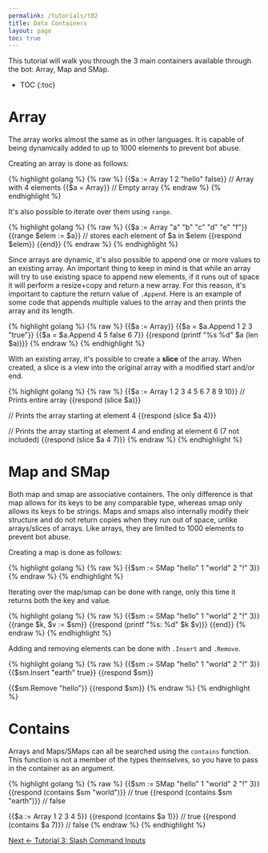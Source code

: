 ```yaml
---
permalink: /tutorials/t02
title: Data Containers
layout: page
toc: true
---
```


This tutorial will walk you through the 3 main containers available through the bot: Array, Map and SMap.

* TOC
{:toc}

# Array

The array works almost the same as in other languages. It is capable of being dynamically added to up to 1000 elements to prevent bot abuse.

Creating an array is done as follows:

{% highlight golang %}
{% raw %}
{{$a := Array 1 2 "hello" false}} // Array with 4 elements
{{$a = Array}} // Empty array
{% endraw %}
{% endhighlight %}


It's also possible to iterate over them using `range`.

{% highlight golang %}
{% raw %}
{{$a := Array "a" "b" "c" "d" "e" "f"}}
{{range $elem := $a}} // stores each element of $a in $elem
    {{respond $elem}}
{{end}}
{% endraw %}
{% endhighlight %}

Since arrays are dynamic, it's also possible to append one or more values to an existing array. An important thing to keep in mind is that while an array will try to use existing space to append new elements, if it runs out of space it will perform a resize+copy and return a new array. For this reason, it's important to capture the return value of `.Append`. Here is an example of some code that appends multiple values to the array and then prints the array and its length.

{% highlight golang %}
{% raw %}
{{$a := Array}}
{{$a = $a.Append 1 2 3 "true"}}
{{$a = $a.Append 4 5 false 6 7}}
{{respond (printf "%s %d" $a (len $a))}}
{% endraw %}
{% endhighlight %}

With an existing array, it's possible to create a **slice** of the array. When created, a slice is a view into the original array with a modified start and/or end.

{% highlight golang %}
{% raw %}
{{$a := Array 1 2 3 4 5 6 7 8 9 10}}
// Prints entire array
{{respond (slice $a)}}

// Prints the array starting at element 4
{{respond (slice $a 4)}}

// Prints the array starting at element 4 and ending at element 6 (7 not included)
{{respond (slice $a 4 7)}}
{% endraw %}
{% endhighlight %}

# Map and SMap

Both map and smap are associative containers. The only difference is that map allows for its keys to be any comparable type, whereas smap only allows its keys to be strings. Maps and smaps also internally modify their structure and do not return copies when they run out of space, unlike arrays/slices of arrays. Like arrays, they are limited to 1000 elements to prevent bot abuse.

Creating a map is done as follows:

{% highlight golang %}
{% raw %}
{{$sm := SMap "hello" 1 "world" 2 "!" 3}}
{% endraw %}
{% endhighlight %}

Iterating over the map/smap can be done with range, only this time it returns both the key and value.

{% highlight golang %}
{% raw %}
{{$sm := SMap "hello" 1 "world" 2 "!" 3}}
{{range $k, $v := $sm}}
    {{respond (printf "%s: %d" $k $v)}}
{{end}}
{% endraw %}
{% endhighlight %}

Adding and removing elements can be done with `.Insert` and `.Remove`.

{% highlight golang %}
{% raw %}
{{$sm := SMap "hello" 1 "world" 2 "!" 3}}
{{$sm.Insert "earth" true}}
{{respond $sm}}

{{$sm.Remove "hello"}}
{{respond $sm}}
{% endraw %}
{% endhighlight %}

# Contains

Arrays and Maps/SMaps can all be searched using the `contains` function. This function is not a member of the types themselves, so you have to pass in the container as an argument.

{% highlight golang %}
{% raw %}
{{$sm := SMap "hello" 1 "world" 2 "!" 3}}
{{respond (contains $sm "world")}} // true
{{respond (contains $sm "earth")}} // false

{{$a := Array 1 2 3 4 5}}
{{respond (contains $a 1)}} // true
{{respond (contains $a 7)}} // false
{% endraw %}
{% endhighlight %}

[Next <- Tutorial 3: Slash Command Inputs](/peaches-bot.docs/tutorials/t03)